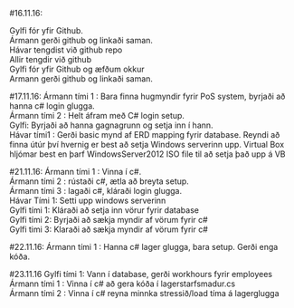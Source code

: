 #16.11.16:

Gylfi fór yfir Github.<br />
Ármann gerði github og linkaði saman. <br />
Hávar tengdist við github repo<br />
Allir tengdir við github<br />
Gylfi fór yfir Github og æfðum okkur<br />
Armann gerði github og linkaði saman. <br />

#17.11.16:
Ármann tími 1 : Bara finna hugmyndir fyrir PoS system, byrjaði að hanna c# login glugga. <br />
Ármann tími 2 : Helt áfram með C# login setup.<br />
Gylfi: Byrjaði að hanna gagnagrunn og setja inn í hann.<br />
Hávar tími1 :  Gerði basic mynd af ERD mapping fyrir database. Reyndi að finna útúr því hvernig er best að setja Windows serverinn upp. Virtual Box hljómar best en þarf WindowsServer2012 ISO file til að setja það upp á VB<br />

#21.11.16:
Ármann tími 1 : Vinna í c#. <br />
Ármann tími 2 : rústaði c#, ætla að breyta setup. <br />
Ármann tími 3 : lagaði c#, kláraði login glugga. <br />
Hávar Tími 1: Setti upp windows serverinn<br />
Gylfi tími 1: Kláraði að setja inn vörur fyrir database<br />
Gylfi tími 2: Byrjaði að sækja myndir af vörum fyrir c#<br />
Gylfi timi 3: Klaraði að sækja myndir af vörum fyrir c#<br />

#22.11.16:
Ármann tími 1 : Hanna c# lager glugga, bara setup. Gerði enga kóða.<br />

#23.11.16
Gylfi tími 1: Vann í database, gerði workhours fyrir employees<br />
Ármann tími 1 : Vinna í c# að gera kóða í lagerstarfsmadur.cs<br />
Ármann tími 2 : Vinna í c# reyna minnka stressið/load tíma á lagerglugga <br />
